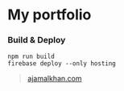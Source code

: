 # My portfolio

### Build & Deploy

```
npm run build
firebase deploy --only hosting
```

> [ajamalkhan.com](https://ajamalkhan.com)
